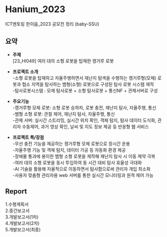 # Hanium_2023

ICT멘토링 한이음_2023 공모전 정리 (baby-SSU)

## 요약 

* **주제** \
[23_HI049] 여러 대의 소형 로봇을 탑재한 캥거루 로봇

* **프로젝트 소개** \
-소형 로봇을 탑재하고 자율주행하면서 재난지 탐색을 수행하는 캥거루형(모체) 로봇과 협소 지역을 탐사하는 뱀형(소형) 로봇으로 구성된 탐사 로봇 시스템 제작\
-탐사로봇시스템 : 모체 탐사로봇 + 소형 탐사로봇 + 통신NF + 관제서버로 구성

* **주요기능** \
-캥거루형 모체 로봇: 소형 로봇 승하차, 로봇 충전, 재난지 탐사, 자율주행, 통신\
-뱀형 소형 로봇: 관절 제어, 재난지 탐사, 자율주행, 통신\
-관제 서버: 실시간 스트리밍, 실시간 위치 확인, 객체 탐지, 탐사 데이터 도식화, 관리자 수동제어, 과거 영상 확인, 날씨 및 지도 정보 제공 등 반응형 웹 서비스

* **프로젝트 특/장점** \
-무선 충전 기능을 제공하는 캥거루형 모체 로봇으로 장시간 운용\
-자율주행 기능 및 객체 탐지, 데이터 가공 등 자동화 환경 제공\
-장애물 통과에 용이한 뱀형 소형 로봇을 제작해 재난지 탐사 시 이동 제약 극복\
-여러 대의 소형 로봇을 동시 투입하여 동 시간 대비 탐사 효율성 극대화\
-AI 기술을 활용해 자율적으로 이동하면서 탐사함으로써 관리자 개입 최소화\
-사용자 맞춤형 관리자용 web 서버를 통한 실시간 모니터링과 원격 제어 가능


## Report

1.수행계획서 \
2.중간보고서 \
3.개발보고서(1차) \
4.개발보고서(2차) \
5.개발보고서(최종)

